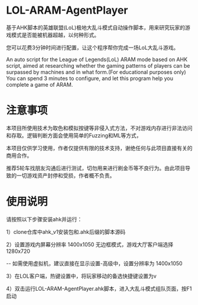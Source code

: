 # LOL-ARAM-AgentPlayer
基于AHK脚本的英雄联盟(LoL)极地大乱斗模式自动操作脚本，用来研究玩家的游戏模式是否能被机器超越，以何种形式。

您可以花费3分钟时间进行配置，让这个程序帮你完成一场LoL大乱斗游戏。 

An auto script for the League of Legends(LoL) ARAM mode based on AHK script, aimed at researching whether the gaming patterns of players can be surpassed by machines and in what form.(For educational purposes only)
You can spend 3 minutes to configure, and let this program help you complete a game of ARAM.

# 注意事项
本项目所使用技术为取色和模拟按键等非侵入式方法，不对游戏内存进行非法访问和存取。逻辑判断方面会使用简单的Fuzzing和ML等方式，

本项目仅供学习使用，作者仅提供有限的技术支持，谢绝任何与此项目直接有关的商用合作。

推荐5轮车找朋友沟通后进行测试，切勿用来进行刷金币等不良行为。由此项目导致的一切游戏资产封停和受损，作者概不负责。

# 使用说明
请按照以下步骤安装ahk并运行：

1）clone仓库中ahk_v1安装包和.ahk后缀的脚本源码

2）设置游戏内屏幕分辨率 1400x1050 无边框模式，游戏大厅客户端选择 1280x720 

  -- 如需使用虚拟机，建议直接在显示设置-高级中，设置分辨率为 1400x1050
  
3）在LOL客户端，热键设置中，将玩家移动的备选快捷键设置为v

4）双击运行LOL-ARAM-AgentPlayer.ahk脚本，进入大乱斗模式组队页面，按F1启动

